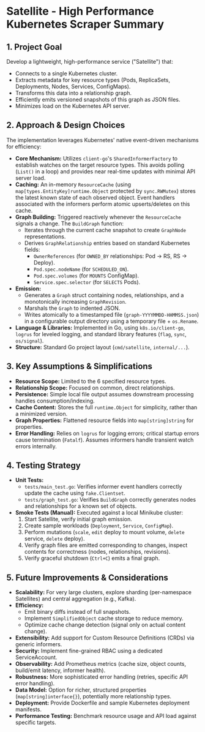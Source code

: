 # Satellite - High Performance Kubernetes Scraper Summary

## 1. Project Goal

Develop a lightweight, high-performance service ("Satellite") that:
*   Connects to a single Kubernetes cluster.
*   Extracts metadata for key resource types (Pods, ReplicaSets, Deployments, Nodes, Services, ConfigMaps).
*   Transforms this data into a relationship graph.
*   Efficiently emits versioned snapshots of this graph as JSON files.
*   Minimizes load on the Kubernetes API server.

## 2. Approach & Design Choices

The implementation leverages Kubernetes' native event-driven mechanisms for efficiency:

*   **Core Mechanism:** Utilizes `client-go`'s `SharedInformerFactory` to establish watches on the target resource types. This avoids polling (`List()` in a loop) and provides near real-time updates with minimal API server load.
*   **Caching:** An in-memory `ResourceCache` (using `map[types.EntityKey]runtime.Object` protected by `sync.RWMutex`) stores the latest known state of each observed object. Event handlers associated with the informers perform atomic upserts/deletes on this cache.
*   **Graph Building:** Triggered reactively whenever the `ResourceCache` signals a change. The `BuildGraph` function:
    *   Iterates through the current cache snapshot to create `GraphNode` representations.
    *   Derives `GraphRelationship` entries based on standard Kubernetes fields:
        *   `OwnerReferences` (for `OWNED_BY` relationships: Pod -> RS, RS -> Deploy).
        *   `Pod.spec.nodeName` (for `SCHEDULED_ON`).
        *   `Pod.spec.volumes` (for `MOUNTS` ConfigMap).
        *   `Service.spec.selector` (for `SELECTS` Pods).
*   **Emission:**
    *   Generates a `Graph` struct containing nodes, relationships, and a monotonically increasing `GraphRevision`.
    *   Marshals the `Graph` to indented JSON.
    *   Writes atomically to a timestamped file (`graph-YYYYMMDD-HHMMSS.json`) in a configurable output directory using a temporary file + `os.Rename`.
*   **Language & Libraries:** Implemented in Go, using `k8s.io/client-go`, `logrus` for leveled logging, and standard library features (`flag`, `sync`, `os/signal`).
*   **Structure:** Standard Go project layout (`cmd/satellite`, `internal/...`).

## 3. Key Assumptions & Simplifications

*   **Resource Scope:** Limited to the 6 specified resource types.
*   **Relationship Scope:** Focused on common, direct relationships.
*   **Persistence:** Simple local file output assumes downstream processing handles consumption/indexing.
*   **Cache Content:** Stores the full `runtime.Object` for simplicity, rather than a minimized version.
*   **Graph Properties:** Flattened resource fields into `map[string]string` for properties.
*   **Error Handling:** Relies on `logrus` for logging errors; critical startup errors cause termination (`Fatalf`). Assumes informers handle transient watch errors internally.

## 4. Testing Strategy

*   **Unit Tests:**
    *   `tests/main_test.go`: Verifies informer event handlers correctly update the cache using `fake.Clientset`.
    *   `tests/graph_test.go`: Verifies `BuildGraph` correctly generates nodes and relationships for a known set of objects.
*   **Smoke Tests (Manual):** Executed against a local Minikube cluster:
    1.  Start Satellite, verify initial graph emission.
    2.  Create sample workloads (`Deployment`, `Service`, `ConfigMap`).
    3.  Perform mutations (`scale`, `edit` deploy to mount volume, `delete` service, `delete` deploy).
    4.  Verify graph files are emitted corresponding to changes, inspect contents for correctness (nodes, relationships, revisions).
    5.  Verify graceful shutdown (`Ctrl+C`) emits a final graph.

## 5. Future Improvements & Considerations

*   **Scalability:** For very large clusters, explore sharding (per-namespace Satellites) and central aggregation (e.g., Kafka).
*   **Efficiency:** 
    *   Emit binary diffs instead of full snapshots.
    *   Implement `SimplifiedObject` cache storage to reduce memory.
    *   Optimize cache change detection (signal only on actual content change).
*   **Extensibility:** Add support for Custom Resource Definitions (CRDs) via generic informers.
*   **Security:** Implement fine-grained RBAC using a dedicated ServiceAccount.
*   **Observability:** Add Prometheus metrics (cache size, object counts, build/emit latency, informer health).
*   **Robustness:** More sophisticated error handling (retries, specific API error handling).
*   **Data Model:** Option for richer, structured properties (`map[string]interface{}`), potentially more relationship types.
*   **Deployment:** Provide Dockerfile and sample Kubernetes deployment manifests.
*   **Performance Testing:** Benchmark resource usage and API load against specific targets. 